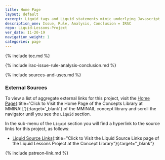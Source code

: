 ```yaml
---
title: Home Page
layout: default
excerpt: Liquid tags and Liquid statements mimic underlying Javascript methods ...
description_one: Issue, Rule, Analysis, Conclusion = IRAC
repo: Liquid-Lessons-Project
ver_date: 11-20-19
navigation_weight: 1
categories: page
---
```


{% include toc.md %}

{% include irac-issue-rule-analysis-conclusion.md %}

{% include sources-and-uses.md %}

### External Sources

To view a list of aggregate external links for this project, visit the [Home Page](https://mminail.github.io/){:title='Click to Visit the Home Page of the Concepts Library at MMINAIL'}{:target='_blank'} of the MMINAIL concept library and scroll the navigator until you see the `Liquid` section.

In the sub-menu of the `Liquid` section you will find a hyperlink to the source links for this project, as follows:

- [Liquid Source Links](https://mminail.github.io/Liquid/Liquid-Source-Links.htm){:title="Click to Visit the Liquid Source Links page of the Liquid Lessons Project at the Concept Library"}{:target="_blank"}

{% include patreon-link.md %}
